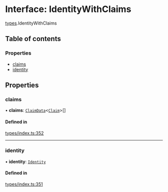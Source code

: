 # Interface: IdentityWithClaims

[types](../wiki/types).IdentityWithClaims

## Table of contents

### Properties

- [claims](../wiki/types.IdentityWithClaims#claims)
- [identity](../wiki/types.IdentityWithClaims#identity)

## Properties

### claims

• **claims**: [`ClaimData`](../wiki/types.ClaimData)<[`Claim`](../wiki/types#claim)\>[]

#### Defined in

[types/index.ts:352](https://github.com/PolymeshAssociation/polymesh-sdk/blob/46129005/src/types/index.ts#L352)

___

### identity

• **identity**: [`Identity`](../wiki/api.entities.Identity.Identity)

#### Defined in

[types/index.ts:351](https://github.com/PolymeshAssociation/polymesh-sdk/blob/46129005/src/types/index.ts#L351)
